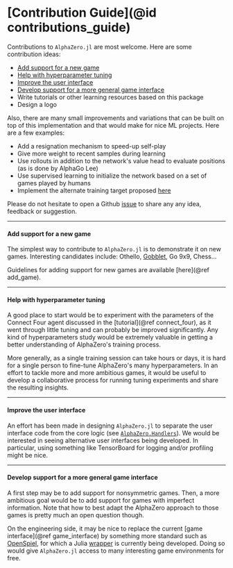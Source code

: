 # [Contribution Guide](@id contributions_guide)

Contributions to `AlphaZero.jl` are most welcome. Here are some contribution
ideas:

  - [Add support for a new game](@ref)
  - [Help with hyperparameter tuning](@ref)
  - [Improve the user interface](@ref)
  - [Develop support for a more general game interface](@ref)
  - Write tutorials or other learning resources based on this package
  - Design a logo

Also, there are many small improvements and variations that
can be built on top of this implementation and that would make for nice
ML projects. Here are a few examples:

  - Add a resignation mechanism to speed-up self-play
  - Give more weight to recent samples during learning
  - Use rollouts in addition to the network's value head to evaluate positions
    (as is done by AlphaGo Lee)
  - Use supervised learning to initialize the network based on a set of games
    played by humans
  - Implement the alternate training target proposed [here](https://medium.com/oracledevs/lessons-from-alphazero-part-4-improving-the-training-target-6efba2e71628)

Please do not hesitate to open a Github
[issue](https://github.com/jonathan-laurent/AlphaZero.jl/issues) to share any
any idea, feedback or suggestion.

---

#### Add support for a new game

The simplest way to contribute to `AlphaZero.jl` is to demonstrate it on
new games. Interesting candidates include:
Othello, [Gobblet](https://en.wikipedia.org/wiki/Gobblet), Go 9x9, Chess...

Guidelines for adding support for new games are available [here](@ref add_game).

---

#### Help with hyperparameter tuning

A good place to start would be to experiment with the parameters of
the Connect Four agent discussed in the [tutorial](@ref connect_four),
as it went through little tuning and can probably be improved
significantly. Any kind of hyperparameters study would be extremely valuable
in getting a better understanding of AlphaZero's training process.

More generally, as a single training session can take hours or days,
it is hard for a single person to fine-tune AlphaZero's many hyperparameters.
In an effort to tackle more and more ambitious games, it would be useful
to develop a collaborative process for running tuning experiments and share
the resulting insights.

---

#### Improve the user interface

An effort has been made in designing `AlphaZero.jl` to separate the
user interface code from the core logic (see [`AlphaZero.Handlers`](@ref)).
We would be interested in seeing alternative user interfaces being developed.
In particular, using something like TensorBoard for logging and/or profiling
might be nice.

---

#### Develop support for a more general game interface

A first step may be to add support for nonsymmetric games. Then, a more
ambitious goal would be to add support for games with imperfect information.
Note that how to best adapt the AlphaZero approach to those games is pretty much
an open question though.

On the engineering side, it may be nice to replace the current
[game interface](@ref game_interface) by something more standard such as
[OpenSpiel](https://github.com/deepmind/open_spiel), for which a Julia
[wrapper](https://github.com/JuliaReinforcementLearning/OpenSpiel.jl) is
currently being developed. Doing so would give `AlphaZero.jl` access to many
interesting game environments for free.
